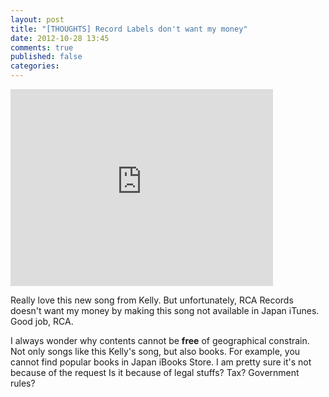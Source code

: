 ```yaml
---
layout: post
title: "[THOUGHTS] Record Labels don't want my money"
date: 2012-10-28 13:45
comments: true
published: false
categories: 
---
```

<div class="video-container">
<iframe width="420" height="315" src="http://www.youtube.com/embed/sRuroUDWIVQ" frameborder="0" allowfullscreen></iframe>
</div>

Really love this new song from Kelly. But unfortunately, RCA Records doesn't want my money by making this song not available in Japan iTunes. Good job, RCA.

I always wonder why contents cannot be **free** of geographical constrain. Not only songs like this Kelly's song, but also books. For example, you cannot find popular books in Japan iBooks Store. I am pretty sure it's not because of the request Is it because of legal stuffs? Tax? Government rules? 